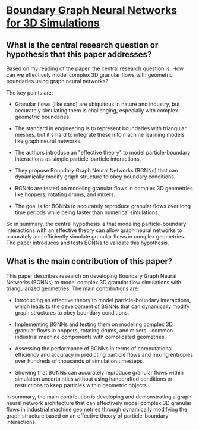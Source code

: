 # [Boundary Graph Neural Networks for 3D Simulations](https://arxiv.org/abs/2106.11299v7)

## What is the central research question or hypothesis that this paper addresses?

 Based on my reading of the paper, the central research question is: How can we effectively model complex 3D granular flows with geometric boundaries using graph neural networks?

The key points are:

- Granular flows (like sand) are ubiquitous in nature and industry, but accurately simulating them is challenging, especially with complex geometric boundaries.

- The standard in engineering is to represent boundaries with triangular meshes, but it's hard to integrate these into machine learning models like graph neural networks.

- The authors introduce an "effective theory" to model particle-boundary interactions as simple particle-particle interactions. 

- They propose Boundary Graph Neural Networks (BGNNs) that can dynamically modify graph structure to obey boundary conditions.

- BGNNs are tested on modeling granular flows in complex 3D geometries like hoppers, rotating drums, and mixers.

- The goal is for BGNNs to accurately reproduce granular flows over long time periods while being faster than numerical simulations.

So in summary, the central hypothesis is that modeling particle-boundary interactions with an effective theory can allow graph neural networks to accurately and efficiently simulate granular flows in complex geometries. The paper introduces and tests BGNNs to validate this hypothesis.


## What is the main contribution of this paper?

 This paper describes research on developing Boundary Graph Neural Networks (BGNNs) to model complex 3D granular flow simulations with triangularized geometries. The main contributions are:

- Introducing an effective theory to model particle-boundary interactions, which leads to the development of BGNNs that can dynamically modify graph structures to obey boundary conditions.

- Implementing BGNNs and testing them on modeling complex 3D granular flows in hoppers, rotating drums, and mixers - common industrial machine components with complicated geometries. 

- Assessing the performance of BGNNs in terms of computational efficiency and accuracy in predicting particle flows and mixing entropies over hundreds of thousands of simulation timesteps.

- Showing that BGNNs can accurately reproduce granular flows within simulation uncertainties without using handcrafted conditions or restrictions to keep particles within geometric objects.

In summary, the main contribution is developing and demonstrating a graph neural network architecture that can effectively model complex 3D granular flows in industrial machine geometries through dynamically modifying the graph structure based on an effective theory of particle-boundary interactions.
